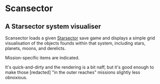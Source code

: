 # Scansector

## A Starsector system visualiser

Scansector loads a given [Starsector] save game and displays a simple grid visualisation
of the objects founds within that system, including stars, planets, moons, and derelicts.

Mission-specific items are indicated.

It's quick-and-dirty and the rendering is a bit naff, but it's good enough to make those
\[redacted\] "in the outer reaches" missions slightly less obnoxious.

[Starsector]: https://fractalsoftworks.com/